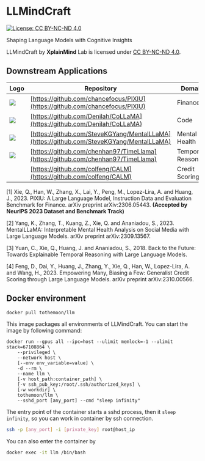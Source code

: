 
# LLMindCraft 

[![License: CC BY-NC-ND 4.0](https://img.shields.io/badge/License-CC_BY--NC--ND_4.0-lightgrey.svg)](https://creativecommons.org/licenses/by-nc-nd/4.0/)


Shaping Language Models with Cognitive Insights

LLMindCraft by **XplainMind** Lab is licensed under [CC BY-NC-ND 4.0](https://creativecommons.org/licenses/by-nc-nd/4.0/).

## Downstream Applications

| Logo | Repository                 | Domain                            |  Paper |
| ----- | --------------------- | -------------------------------- |------ |
|[![](https://i.postimg.cc/xTpWgq3L/pixiu-logo.png)](https://github.com/chancefocus/PIXIU)|[https://github.com/chancefocus/PIXIU](https://github.com/chancefocus/PIXIU)|Finance|[1]|
|[![](https://i.postimg.cc/J7Ds1tw6/CoLLaMA.jpg)](https://github.com/Denilah/CoLLaMA)|[https://github.com/Denilah/CoLLaMA](https://github.com/Denilah/CoLLaMA)|Code||
|[![](https://i.postimg.cc/0Nd8VxbL/logo.png)](https://github.com/SteveKGYang/MentalLLaMA)|[https://github.com/SteveKGYang/MentalLLaMA](https://github.com/SteveKGYang/MentalLLaMA)|Mental Health | [2]|
|[![](https://camo.githubusercontent.com/a1d8cf8dd52e8e85481b729c0590154436afe23364f935afe4cf905e82d79be0/68747470733a2f2f692e706f7374696d672e63632f634a4e374c4b59302f6c6f676f2e706e67)](https://github.com/chenhan97/TimeLlama)|[https://github.com/chenhan97/TimeLlama](https://github.com/chenhan97/TimeLlama)|Temporal Reasoning |[3]|
||[https://github.com/colfeng/CALM](https://github.com/colfeng/CALM)|Credit Scoring|[4]|



[1] Xie, Q., Han, W., Zhang, X., Lai, Y., Peng, M., Lopez-Lira, A. and Huang, J., 2023. PIXIU: A Large Language Model, Instruction Data and Evaluation Benchmark for Finance. arXiv preprint arXiv:2306.05443. **(Accepted by NeurIPS 2023 Dataset and Benchmark Track)**


[2] Yang, K., Zhang, T., Kuang, Z., Xie, Q. and Ananiadou, S., 2023. MentalLLaMA: Interpretable Mental Health Analysis on Social Media with Large Language Models. arXiv preprint arXiv:2309.13567.

[3] Yuan, C., Xie, Q., Huang, J. and Ananiadou, S., 2018. Back to the Future: Towards Explainable Temporal Reasoning with Large Language Models.

[4] Feng, D., Dai, Y., Huang, J., Zhang, Y., Xie, Q., Han, W., Lopez-Lira, A. and Wang, H., 2023. Empowering Many, Biasing a Few: Generalist Credit Scoring through Large Language Models. arXiv preprint arXiv:2310.00566.



## Docker environment
```bash
docker pull tothemoon/llm
```
This image packages all environments of LLMindCraft. You can start the image by following command:
```
docker run --gpus all --ipc=host --ulimit memlock=-1 --ulimit stack=67108864 \
    --privileged \
    --network host \
    [--env env_variable=value] \
    -d --rm \
    --name llm \
    [-v host_path:container_path] \
    [-v ssh_pub_key:/root/.ssh/authorized_keys] \
    [-w workdir] \
    tothemoon/llm \
    --sshd_port [any_port] --cmd "sleep infinity"
```
The entry point of the container starts a sshd process, then it `sleep infinity`, so you can work in container by ssh connection.
```bash
ssh -p [any_port] -i [private_key] root@host_ip
```
You can also enter the container by
```bash
docker exec -it llm /bin/bash
```
